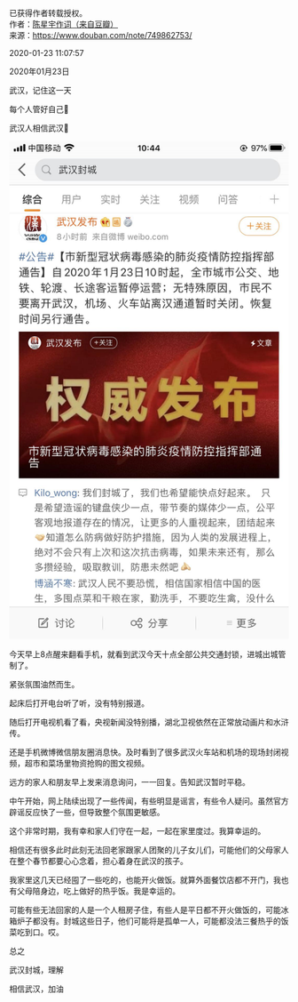 已获得作者转载授权。  
作者：[陈星宇作词（来自豆瓣）](https://www.douban.com/people/chenxingyu2009/)  
来源：https://www.douban.com/note/749862753/

2020-01-23 11:07:57

2020年01月23日

武汉，记住这一天

每个人管好自己🙏

武汉人相信武汉🙏

![](./pic/01-23-陈星宇作词-星星日记：20200123武汉封城第一天.jpg)

今天早上8点醒来翻看手机，就看到武汉今天十点全部公共交通封锁，进城出城管制了。

紧张氛围油然而生。

起床后打开电台听了听，没有特别报道。

随后打开电视机看了看，央视新闻没特别播，湖北卫视依然在正常放动画片和水浒传。

还是手机微博微信朋友圈消息快。及时看到了很多武汉火车站和机场的现场封闭视频，超市和菜场里物资抢购的图文视频。

远方的家人和朋友早上发来消息询问，一一回复。告知武汉暂时平稳。

中午开始，网上陆续出现了一些传闻，有些明显是谣言，有些令人疑问。虽然官方辟谣反应快了一些，但导致整个氛围更敏感。

这个非常时期，我有幸和家人们守在一起，一起在家里度过。我算幸运的。

相信还有很多此时此刻无法回老家跟家人团聚的儿子女儿们，可能他们的父母家人在整个春节都要心心念着，担心着身在武汉的孩子。

我家里这几天已经囤了一些吃的，也能开火做饭。就算外面餐饮店都不开门，我也有父母陪身边，吃上做好的热乎饭。我是幸运的。

可能有些无法回家的人是一个人租房子住，有些人是平日都不开火做饭的，可能冰箱炉子都没有。封城这些日子，他们可能将是孤单一人，可能都没法三餐热乎的饭菜吃到口。哎。

总之

武汉封城，理解

相信武汉，加油